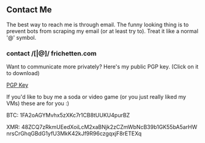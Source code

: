 ---
---
<br>
<div class="container">
<div class="card">
  <div class="card-block">
    <div class="text-canvas">
      <h2>Contact Me</h2>
      <div class="row">
        <div class="col-md">
          <p>The best way to reach me is through email. The funny looking
            thing is to prevent bots from scraping my email (or at least try to).
            Treat it like a normal '@' symbol.</p>
          <h3>contact /[|@]/ frichetten.com</h3>
          <p>Want to communicate more privately? Here's my public PGP key.
            (Click on it to download)</p>
          <p><a href="/files/pub.asc">PGP Key</a></p>
          <p>If you'd like to buy me a soda or video game (or you just really liked my VMs) these are for you :)</p>
          <p>BTC: 1FA2oAGYMvhx5zXKc7r1CB8tUUKU4purBZ</p>
          <p style="word-break: break-all">XMR: 48ZCQ7zRkmUEedXoiLcM2xaBNjk2zCZmWbNcB39b1GK55bA5arHWnrsCrGhqGBdG1yfU3MkK42kJf9R96czgqxjF8rETEXq</p>
        </div>
      </div>
    </div>
  </div>
</div>
</div>
